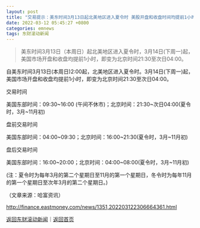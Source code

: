 ```yaml
---
layout: post
title: "交易提示：美东时间3月13日起北美地区进入夏令时 美股开盘和收盘时间均提前1小时"
date: 2022-03-12 05:45:27 +0800
categories: emnews
tags: 东财滚动新闻
---
```

> 美东时间3月13日（本周日）起北美地区进入夏令时，3月14日(下周一)起，美国市场开盘和收盘均提前1小时，即变为北京时间21:30至次日04:00。

<p>自美东时间3月13日(本周日)2:00起，北美地区进入夏令时。3月14日(下周一)起，美国市场开盘和收盘均提前1小时，即变为北京时间21:30至次日04:00。</p><p>交易时间</p><p>美国东部时间：09:30~16:00 (午间不休市)；北京时间：21:30~次日04:00(夏令时，3月~11月初)</p><p>盘前交易时间</p><p>美国东部时间：04:00~09:30；北京时间：16:00~21:30(夏令时，3月~11月初)</p><p>盘后交易时间</p><p>美国东部时间：16:00~20:00；北京时间：04:00~08:00(夏令时，3月~11月初)</p><p>(注：夏令时为每年3月的第二个星期日至11月的第一个星期日，冬令时为每年11月的第一个星期日至次年3月的第二个星期日。)</p><p class="em_media">（文章来源：哈富资讯）</p>

<http://finance.eastmoney.com/news/1351,202203122306664361.html>

[返回东财滚动新闻](//finews.withounder.com/emnews/)｜[返回首页](//finews.withounder.com/)